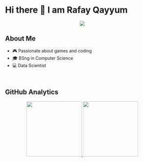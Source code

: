 # Hi there 👋 I am Rafay Qayyum

<p align="center">
<a href="https://www.linkedin.com/in/rafayqayyum"><img src="https://img.shields.io/badge/-Rafay%20Qayyum-0077B5?style=flat-square&logo=Linkedin&logoColor=white"/></a>

## About Me 

- 🎮 Passionate about games and coding
- 🎓 BSng in Computer Science
- 💻 Data Scientist


</br>

## GitHub Analytics 

<p align="center">
<a href="https://github.com/rafayqayyum">
  <img  height="180em" src="https://github-readme-stats-eight-theta.vercel.app/api/top-langs/?username=rafayqayyum&theme=merko&layout=compact&langs_count=10&exclude_repo=gamebase&hide=objective-c,ruby,swift,kotlin,shell" />
  <img  height="180em" src="https://github-readme-streak-stats.herokuapp.com/?user=rafayqayyum&theme=merko"/>
</a>
</p>
